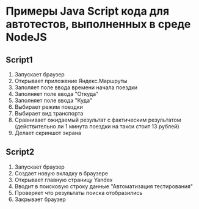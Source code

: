 # Примеры Java Script кода для автотестов, выполненных в среде NodeJS

## Script1 
1. Запускает браузер
2. Открывает приложение Яндекс.Маршруты
3. Заполяет поле ввода времени начала поездки
4. Заполняет поле ввода "Откуда"
5. Заполняет поле ввода "Куда"
6. Выбирает режим поездки
7. Выбирает вид транспорта
8. Сравнивает ожидаемый результат с фактическим результатом (действительно ли 1 минута поездки на такси стоит 13 рублей)
9. Делает скриншот экрана

## Script2
1. Запускает браузер
2. Создает новую вкладку в браузере
3. Открывает главную страницу Yandex
4. Вводит в поисковую строку данные "Автоматизация тестирования"
5. Проверяет что результаты поиска отобразились
6. Закрывает браузер